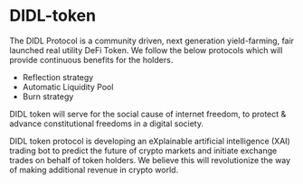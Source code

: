 # DIDL-token

The DIDL Protocol is a community driven, next generation yield-farming, fair launched real utility DeFi Token. We follow the below protocols which will provide continuous benefits for the holders.

- Reflection strategy
- Automatic Liquidity Pool
- Burn strategy

DIDL token will serve for the social cause of internet freedom, to protect & advance constitutional freedoms in a digital society.

DIDL token protocol is developing an eXplainable artificial intelligence (XAI) trading bot to predict the future of crypto markets and initiate exchange trades on behalf of token holders. We believe this will revolutionize the way of making additional revenue in crypto world.
